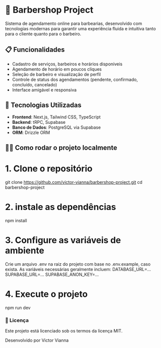 # 💈 Barbershop Project

Sistema de agendamento online para barbearias, desenvolvido com tecnologias modernas para garantir uma experiência fluida e intuitiva tanto para o cliente quanto para o barbeiro.

## 📋 Funcionalidades

- Cadastro de serviços, barbeiros e horários disponíveis
- Agendamento de horário em poucos cliques
- Seleção de barbeiro e visualização de perfil
- Controle de status dos agendamentos (pendente, confirmado, concluído, cancelado)
- Interface amigável e responsiva

## 🚀 Tecnologias Utilizadas

- **Frontend**: Next.js, Tailwind CSS, TypeScript
- **Backend**: tRPC, Supabase
- **Banco de Dados**: PostgreSQL via Supabase
- **ORM**: Drizzle ORM

## 🧑‍💻 Como rodar o projeto localmente

# 1. Clone o repositório
git clone https://github.com/victor-vianna/barbershop-project.git
cd barbershop-project

# 2. instale as dependências
npm install

# 3. Configure as variáveis de ambiente
Crie um arquivo .env na raiz do projeto com base no .env.example, caso exista. As variáveis necessárias geralmente incluem:
DATABASE_URL=...
SUPABASE_URL=...
SUPABASE_ANON_KEY=...

# 4. Execute o projeto
npm run dev





### 📄 Licença
Este projeto está licenciado sob os termos da licença MIT.

Desenvolvido por Victor Vianna